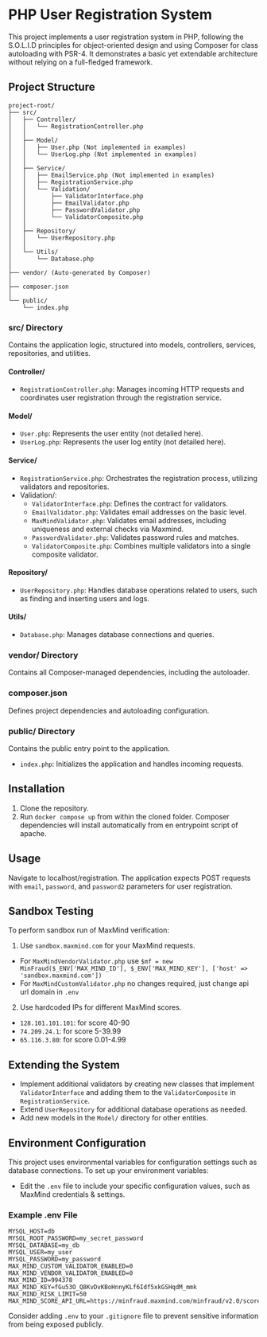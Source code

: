 
# PHP User Registration System

This project implements a user registration system in PHP, following the S.O.L.I.D principles for object-oriented design and using Composer for class autoloading with PSR-4. It demonstrates a basic yet extendable architecture without relying on a full-fledged framework.

## Project Structure

```plaintext
project-root/
├── src/
│   ├── Controller/
│   │   └── RegistrationController.php
│   │
│   ├── Model/
│   │   ├── User.php (Not implemented in examples)
│   │   └── UserLog.php (Not implemented in examples)
│   │
│   ├── Service/
│   │   ├── EmailService.php (Not implemented in examples)
│   │   ├── RegistrationService.php
│   │   └── Validation/
│   │       ├── ValidatorInterface.php
│   │       ├── EmailValidator.php
│   │       ├── PasswordValidator.php
│   │       └── ValidatorComposite.php
│   │
│   ├── Repository/
│   │   └── UserRepository.php
│   │
│   └── Utils/
│       └── Database.php
│
├── vendor/ (Auto-generated by Composer)
│
├── composer.json
│
└── public/
    └── index.php
```

### src/ Directory

Contains the application logic, structured into models, controllers, services, repositories, and utilities.

#### Controller/

- `RegistrationController.php`: Manages incoming HTTP requests and coordinates user registration through the registration service.

#### Model/

- `User.php`: Represents the user entity (not detailed here).
- `UserLog.php`: Represents the user log entity (not detailed here).

#### Service/

- `RegistrationService.php`: Orchestrates the registration process, utilizing validators and repositories.
- Validation/:
  - `ValidatorInterface.php`: Defines the contract for validators.
  - `EmailValidator.php`: Validates email addresses on the basic level.
  - `MaxMindValidator.php`: Validates email addresses, including uniqueness and external checks via Maxmind.
  - `PasswordValidator.php`: Validates password rules and matches.
  - `ValidatorComposite.php`: Combines multiple validators into a single composite validator.

#### Repository/

- `UserRepository.php`: Handles database operations related to users, such as finding and inserting users and logs.

#### Utils/

- `Database.php`: Manages database connections and queries.

### vendor/ Directory

Contains all Composer-managed dependencies, including the autoloader.

### composer.json

Defines project dependencies and autoloading configuration.

### public/ Directory

Contains the public entry point to the application.

- `index.php`: Initializes the application and handles incoming requests.

## Installation

1. Clone the repository.
2. Run `docker compose up` from within the cloned folder. Composer dependencies will 
install automatically from en entrypoint script of apache.

## Usage

Navigate to localhost/registration. The application expects POST requests with `email`, `password`, and `password2` parameters for user registration.

## Sandbox Testing

To perform sandbox run of MaxMind verification:

1. Use `sandbox.maxmind.com` for your MaxMind requests.
- For `MaxMindVendorValidator.php` use `$mf = new MinFraud($_ENV['MAX_MIND_ID'], $_ENV['MAX_MIND_KEY'], ['host' => 'sandbox.maxmind.com'])`
- For `MaxMindCustomValidator.php` no changes required, just change api url domain in `.env`

2. Use hardcoded IPs for different MaxMind scores.
- `128.101.101.101`: for score 40-90
- `74.209.24.1`: for score 5-39.99
- `65.116.3.80`: for score 0.01-4.99

## Extending the System

- Implement additional validators by creating new classes that implement `ValidatorInterface` and adding them to the `ValidatorComposite` in `RegistrationService`.
- Extend `UserRepository` for additional database operations as needed.
- Add new models in the `Model/` directory for other entities.

## Environment Configuration

This project uses environmental variables for configuration settings such as database connections. To set up your environment variables:

- Edit the `.env` file to include your specific configuration values, such as MaxMind credentials & settings.

### Example .env File

```plaintext
MYSQL_HOST=db
MYSQL_ROOT_PASSWORD=my_secret_password
MYSQL_DATABASE=my_db
MYSQL_USER=my_user
MYSQL_PASSWORD=my_password
MAX_MIND_CUSTOM_VALIDATOR_ENABLED=0
MAX_MIND_VENDOR_VALIDATOR_ENABLED=0
MAX_MIND_ID=994378
MAX_MIND_KEY=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
MAX_MIND_RISK_LIMIT=50
MAX_MIND_SCORE_API_URL=https://minfraud.maxmind.com/minfraud/v2.0/score
```

Consider adding `.env` to your `.gitignore` file to prevent sensitive information from being exposed publicly.
